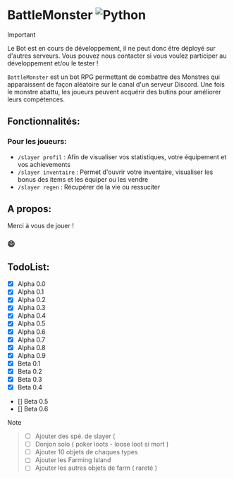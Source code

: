 # BattleMonster ![Python](https://img.shields.io/badge/python-3670A0?style=for-the-badge&logo=python&logoColor=ffdd54)

>[!IMPORTANT]
> Le Bot est en cours de développement, il ne peut donc être déployé sur d'autres serveurs.
> Vous pouvez nous contacter si vous voulez participer au développement et/ou le tester !

`BattleMonster` est un bot RPG permettant de combattre des Monstres qui apparaissent de façon aléatoire sur le canal d'un serveur Discord.
Une fois le monstre abattu, les joueurs peuvent acquérir des butins pour améliorer leurs compétences.

## Fonctionnalités:
### Pour les joueurs: 
- `/slayer profil`     : Afin de visualiser vos statistiques, votre équipement et vos achievements
- `/slayer inventaire` : Permet d'ouvrir votre inventaire, visualiser les bonus des items et les équiper ou les vendre
- `/slayer regen`      : Récupérer de la vie ou ressuciter

## A propos:


Merci à vous de jouer !
### 😄

## TodoList:
- [X] Alpha 0.0
- [X] Alpha 0.1
- [X] Alpha 0.2
- [X] Alpha 0.3
- [X] Alpha 0.4
- [X] Alpha 0.5
- [X] Alpha 0.6
- [X] Alpha 0.7
- [X] Alpha 0.8
- [X] Alpha 0.9
- [X] Beta 0.1
- [X] Beta 0.2
- [X] Beta 0.3
- [X] Beta 0.4
- [] Beta 0.5
- [] Beta 0.6


>[!NOTE]
>> - [ ] Ajouter des spé. de slayer ( 
>> - [ ] Donjon solo ( poker loots - loose loot si mort )
>> - [ ] Ajouter 10 objets de chaques types
>> - [ ] Ajouter les Farming Island
>> - [ ] Ajouter les autres objets de farm ( rareté )


